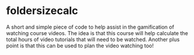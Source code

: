 # foldersizecalc
A short and simple piece of code to help assist in the gamification of watching course videos. The idea is that this course will help calculate the total hours of video tutorials that will need to be watched. Another plus point is that this can be used to plan the video watching too! 
